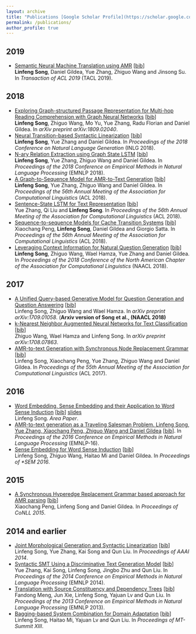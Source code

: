 ```yaml
---
layout: archive
title: "Publications [Google Scholar Profile](https://scholar.google.com/citations?user=yWZdmLYAAAAJ&hl=en)"
permalink: /publications/
author_profile: true
---
```


## 2019

* [Semantic Neural Machine Translation using AMR]() \[[bib]()\] <br>
<b>Linfeng Song</b>, Daniel Gildea, Yue Zhang, Zhiguo Wang and Jinsong Su. 
In <i>Transaction of ACL 2019</i> (TACL 2019).

## 2018

* [Exploring Graph-structured Passage Representation for Multi-hop Reading Comprehension with Graph Neural Networks]() \[[bib]()\] <br>
<b>Linfeng Song</b>, Zhiguo Wang, Mo Yu, Yue Zhang, Radu Florian and Daniel Gildea.
In <i>arXiv preprint arXiv:1809.02040</i>.
* [Neural Transition-based Syntactic Linearization]() \[[bib]()\] </br>
<b>Linfeng Song</b>, Yue Zhang and Daniel Gildea.
In <i>Proceedings of the 2018 Conference on Natural Language Generation</i> (INLG 2018).
* [N-ary Relation Extraction using Graph State LSTM]() \[[bib]()\] <br>
<b>Linfeng Song</b>, Yue Zhang, Zhiguo Wang and Daniel Gildea.
In <i>Proceedings of the 2018 Conference on Empirical Methods in Natural Language Processing</i> (EMNLP 2018).
* [A Graph-to-Sequence Model for AMR-to-Text Generation]() \[[bib]()\] <br>
<b>Linfeng Song</b>, Yue Zhang, Zhiguo Wang and Daniel Gildea.
In <i>Proceedings of the 56th Annual Meeting of the Association for Computational Linguistics</i> (ACL 2018).
* [Sentence-State LSTM for Text Representation]() \[[bib]()\] <br>
Yue Zhang, Qi Liu and <b>Linfeng Song</b>.
In <i>Proceedings of the 56th Annual Meeting of the Association for Computational Linguistics</i> (ACL 2018).
* [Sequence-to-sequence Models for Cache Transition Systems]() \[[bib]()\] <br>
Xiaochang Peng, <b>Linfeng Song</b>, Daniel Gildea and Giorgio Satta.
In <i>Proceedings of the 56th Annual Meeting of the Association for Computational Linguistics</i> (ACL 2018).
* [Leveraging Context Information for Natural Question Generation]() \[[bib]()\] <br>
<b>Linfeng Song</b>, Zhiguo Wang, Wael Hamza, Yue Zhang and Daniel Gildea.
In <i>Proceedings of the 2018 Conference of the North American Chapter of the Association for Computational Linguistics</i> (NAACL 2018).

## 2017

* [A Unified Query-based Generative Model for Question Generation and Question Answering]() \[[bib]()\] <br>
Linfeng Song, Zhiguo Wang and Wael Hamza.
In <i>arXiv preprint arXiv:1709.01058</i>. (<b>Arxiv version of Song et al., (NAACL 2018)</b>
* [k-Nearest Neighbor Augmented Neural Networks for Text Classification]() \[[bib]()\] <br>
Zhiguo Wang, Wael Hamza and Linfeng Song.
In <i>arXiv preprint arXiv:1708.07863</i>.
* [AMR-to-text Generation with Synchronous Node Replacement Grammar]() \[[bib]()\] <br>
Linfeng Song, Xiaochang Peng, Yue Zhang, Zhiguo Wang and Daniel Gildea.
In <i>Proceedings of the 55th Annual Meeting of the Association for Computational Linguistics</i> (ACL 2017).

## 2016

* [Word Embedding, Sense Embedding and their Application to Word Sense Induction]() \[[bib]()\] [slides]() <br>
Linfeng Song. <i>Area Paper</i>.
* [AMR-to-text generation as a Traveling Salesman Problem. Linfeng Song, Yue Zhang, Xiaochang Peng, Zhiguo Wang and Daniel Gildea]() \[[bib]()\].
In <i>Proceedings of the 2016 Conference on Empirical Methods in Natural Language Processing</i> (EMNLP-16).
* [Sense Embedding for Word Sense Induction]() \[[bib]()\] <br>
Linfeng Song, Zhiguo Wang, Haitao Mi and Daniel Gildea.
In <i>Proceedings of *SEM 2016</i>.

## 2015

* [A Synchronous Hyperedge Replacement Grammar based approach for AMR parsing]() \[[bib]()\] <br>
Xiaochang Peng, Linfeng Song and Daniel Gildea.
In <i>Proceedings of CoNLL 2015</i>.

## 2014 and earlier

* [Joint Morphological Generation and Syntactic Linearization]() \[[bib]()\] <br>
Linfeng Song, Yue Zhang, Kai Song and Qun Liu. 
In <i>Proceedings of AAAI 2014</i>.
* [Syntactic SMT Using a Discriminative Text Generation Model]() \[[bib]()\] <br>
Yue Zhang, Kai Song, Linfeng Song, Jingbo Zhu and Qun Liu.
In <i>Proceedings of the 2014 Conference on Empirical Methods in Natural Language Processing</i> (EMNLP 2014).
* [Translation with Source Constituency and Dependency Trees]() \[[bib]()\] <br>
Fandong Meng, Jun Xie, Linfeng Song, Yajuan Lv and Qun Liu.
In <i>Proceedings of the 2013 Conference on Empirical Methods in Natural Language Processing</i> (EMNLP 2013).
* [Bagging-based System Combination for Domain Adaptation]() \[[bib]()\] <br>
Linfeng Song, Haitao Mi, Yajuan Lv and Qun Liu.
In <i>Proceedings of MT-Summit XIII</i>.
